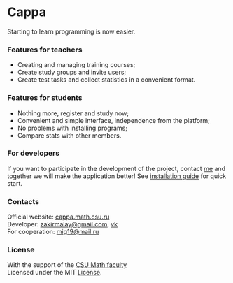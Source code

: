 # Cappa
Starting to learn programming is now easier.
### Features for teachers
- Creating and managing training courses;
- Create study groups and invite users;
- Create test tasks and collect statistics in a convenient format.

### Features for students
- Nothing more, register and study now;
- Сonvenient and simple interface, independence from the platform;
- No problems with installing programs;
- Compare stats with other members.

### For developers
If you want to participate in the development of the project, contact [me](https://vk.com/zakirmalay) and together we will make the application better!
See [installation guide](docs/installation.md) for quick start.

### Contacts

Official website: [cappa.math.csu.ru](http://cappa.math.csu.ru/)  \
Developer: zakirmalay@gmail.com, [vk](https://vk.com/zakirmalay)  \
For cooperation: mig19@mail.ru

### License

With the support of the [CSU Math faсulty](http://math.csu.ru)  \
Licensed under the MIT [License](LICENSE).